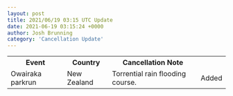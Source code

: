 ```yaml
---
layout: post
title: 2021/06/19 03:15 UTC Update
date: 2021-06-19 03:15:24 +0000
author: Josh Brunning
category: 'Cancellation Update'
---
```


<table style='width: 100%'>
    <tr>
        <th>Event</th>
        <th>Country</th>
        <th>Cancellation Note</th>
        <th></th>
    </tr>
    <tr>
        <td>Owairaka parkrun</td>
        <td>New Zealand</td>
        <td>Torrential rain flooding course.</td>
        <td>Added</td>
    </tr>
